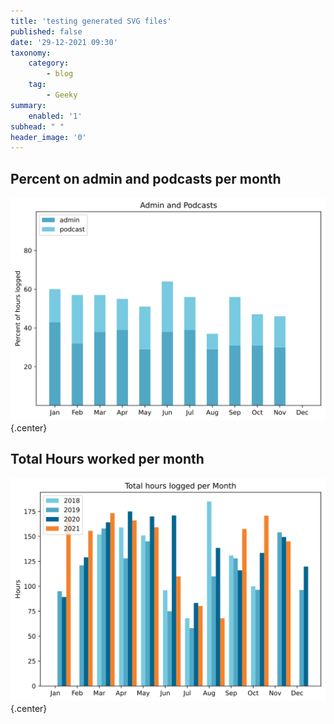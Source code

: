 ```yaml
---
title: 'testing generated SVG files'
published: false
date: '29-12-2021 09:30'
taxonomy:
    category:
        - blog
    tag:
        - Geeky
summary:
    enabled: '1'
subhead: " "
header_image: '0'
---
```


## Percent on admin and podcasts per month

![Stacked bar chart of percentage of work hours spent on administration and podcasting](percents.svg){.center}

## Total Hours worked per month

![Hours logged each month](hours-logged.svg){.center}
<picture>
